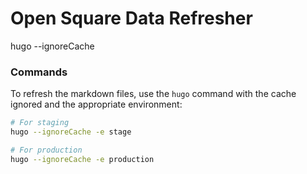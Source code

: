 # Open Square Data Refresher

hugo --ignoreCache

### Commands
To refresh the markdown files, use the `hugo` command with the cache ignored and the appropriate environment:

```sh
# For staging
hugo --ignoreCache -e stage

# For production
hugo --ignoreCache -e production
